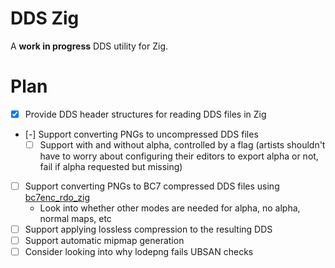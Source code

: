 # DDS Zig

A **work in progress** DDS utility for Zig.

# Plan
* [x] Provide DDS header structures for reading DDS files in Zig
* [-] Support converting PNGs to uncompressed DDS files
	* [ ] Support with and without alpha, controlled by a flag (artists shouldn't have to worry about configuring their editors to export alpha or not, fail if alpha requested but missing)
* [ ] Support converting PNGs to BC7 compressed DDS files using [bc7enc_rdo_zig](https://github.com/Games-by-Mason/bc7enc_rdo_zig)
	* Look into whether other modes are needed for alpha, no alpha, normal maps, etc
* [ ] Support applying lossless compression to the resulting DDS
* [ ] Support automatic mipmap generation
* [ ] Consider looking into why lodepng fails UBSAN checks
